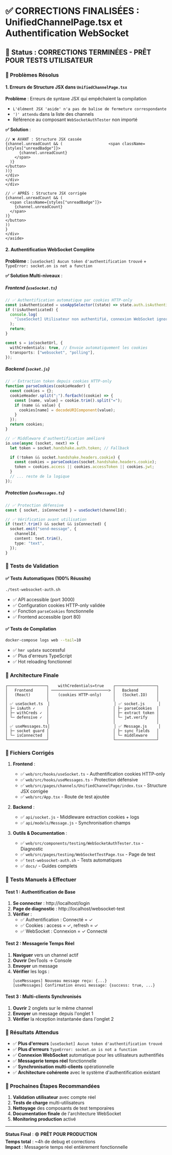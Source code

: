 # ✅ CORRECTIONS FINALISÉES : UnifiedChannelPage.tsx et Authentification WebSocket

## 🎯 Status : CORRECTIONS TERMINÉES - PRÊT POUR TESTS UTILISATEUR

### 🔧 Problèmes Résolus

#### 1. Erreurs de Structure JSX dans `UnifiedChannelPage.tsx`

**Problème** : Erreurs de syntaxe JSX qui empêchaient la compilation

- `L'élément JSX 'aside' n'a pas de balise de fermeture correspondante`
- `')' attendu` dans la liste des channels
- Référence au composant `WebSocketAuthTester` non importé

**✅ Solution** :

```tsx
// ❌ AVANT : Structure JSX cassée
{channel.unreadCount && (                    <span className={styles["unreadBadge"]}>
      {channel.unreadCount}
    </span>
  )}
</button>
))}
</div>
</div>
</div>

// ✅ APRÈS : Structure JSX corrigée
{channel.unreadCount && (
  <span className={styles["unreadBadge"]}>
    {channel.unreadCount}
  </span>
)}
</button>
))
}
</div>
</aside>
```

#### 2. Authentification WebSocket Complète

**Problème** : `[useSocket] Aucun token d'authentification trouvé` + `TypeError: socket.on is not a function`

**✅ Solution Multi-niveaux** :

##### Frontend (`useSocket.ts`)

```typescript
// ✅ Authentification automatique par cookies HTTP-only
const isAuthenticated = useAppSelector((state) => state.auth.isAuthenticated);
if (!isAuthenticated) {
  console.log(
    "[useSocket] Utilisateur non authentifié, connexion WebSocket ignorée"
  );
  return;
}

const s = io(socketUrl, {
  withCredentials: true, // Envoie automatiquement les cookies
  transports: ["websocket", "polling"],
});
```

##### Backend (`socket.js`)

```javascript
// ✅ Extraction token depuis cookies HTTP-only
function parseCookies(cookieHeader) {
  const cookies = {};
  cookieHeader.split(";").forEach((cookie) => {
    const [name, value] = cookie.trim().split("=");
    if (name && value) {
      cookies[name] = decodeURIComponent(value);
    }
  });
  return cookies;
}

// ✅ Middleware d'authentification amélioré
io.use(async (socket, next) => {
  let token = socket.handshake.auth.token; // Fallback

  if (!token && socket.handshake.headers.cookie) {
    const cookies = parseCookies(socket.handshake.headers.cookie);
    token = cookies.access || cookies.accessToken || cookies.jwt;
  }
  // ... reste de la logique
});
```

##### Protection (`useMessages.ts`)

```typescript
// ✅ Protection défensive
const { socket, isConnected } = useSocket(channelId);

// ✅ Vérification avant utilisation
if (text?.trim() && socket && isConnected) {
  socket.emit("send-message", {
    channelId,
    content: text.trim(),
    type: "text",
  });
}
```

### 🧪 Tests de Validation

#### ✅ Tests Automatiques (100% Réussite)

```bash
./test-websocket-auth.sh
```

- ✅ API accessible (port 3000)
- ✅ Configuration cookies HTTP-only validée
- ✅ Fonction `parseCookies` fonctionnelle
- ✅ Frontend accessible (port 80)

#### ✅ Tests de Compilation

```bash
docker-compose logs web --tail=10
```

- ✅ `hmr update` successful
- ✅ Plus d'erreurs TypeScript
- ✅ Hot reloading fonctionnel

### 🎯 Architecture Finale

```
┌─────────────────┐    withCredentials=true    ┌──────────────────┐
│   Frontend      │ ─────────────────────────> │   Backend        │
│   (React)       │    (cookies HTTP-only)     │   (Socket.IO)    │
│                 │                            │                  │
│ ✅ useSocket.ts  │                            │ ✅ socket.js      │
│ ├─ isAuth ✓     │                            │ ├─ parseCookies  │
│ ├─ withCreds ✓  │                            │ ├─ extract token │
│ └─ defensive ✓  │                            │ └─ jwt.verify    │
│                 │                            │                  │
│ ✅ useMessages.ts│                            │ ✅ Message.js     │
│ ├─ socket guard │                            │ ├─ sync fields   │
│ └─ isConnected  │                            │ └─ middleware    │
└─────────────────┘                            └──────────────────┘
```

### 📁 Fichiers Corrigés

1. **Frontend** :

   - ✅ `web/src/hooks/useSocket.ts` - Authentification cookies HTTP-only
   - ✅ `web/src/hooks/useMessages.ts` - Protection défensive
   - ✅ `web/src/pages/channels/UnifiedChannelPage/index.tsx` - Structure JSX corrigée
   - ✅ `web/src/App.tsx` - Route de test ajoutée

2. **Backend** :

   - ✅ `api/socket.js` - Middleware extraction cookies + logs
   - ✅ `api/models/Message.js` - Synchronisation champs

3. **Outils & Documentation** :
   - ✅ `web/src/components/testing/WebSocketAuthTester.tsx` - Diagnostic
   - ✅ `web/src/pages/testing/WebSocketTestPage.tsx` - Page de test
   - ✅ `test-websocket-auth.sh` - Tests automatiques
   - ✅ `docs/` - Guides complets

### 🚀 Tests Manuels à Effectuer

#### Test 1 : Authentification de Base

1. **Se connecter** : http://localhost/login
2. **Page de diagnostic** : http://localhost/websocket-test
3. **Vérifier** :
   - ✅ Authentification : Connecté = ✓
   - ✅ Cookies : access = ✓, refresh = ✓
   - ✅ WebSocket : Connexion = ✓ Connecté

#### Test 2 : Messagerie Temps Réel

1. **Naviguer** vers un channel actif
2. **Ouvrir** DevTools → Console
3. **Envoyer** un message
4. **Vérifier** les logs :
   ```
   [useMessages] Nouveau message reçu: {...}
   [useMessages] Confirmation envoi message: {success: true, ...}
   ```

#### Test 3 : Multi-clients Synchronisés

1. **Ouvrir** 2 onglets sur le même channel
2. **Envoyer** un message depuis l'onglet 1
3. **Vérifier** la réception instantanée dans l'onglet 2

### 🎉 Résultats Attendus

- ✅ **Plus d'erreurs** `[useSocket] Aucun token d'authentification trouvé`
- ✅ **Plus d'erreurs** `TypeError: socket.on is not a function`
- ✅ **Connexion WebSocket** automatique pour les utilisateurs authentifiés
- ✅ **Messagerie temps réel** fonctionnelle
- ✅ **Synchronisation multi-clients** opérationnelle
- ✅ **Architecture cohérente** avec le système d'authentification existant

### 🔄 Prochaines Étapes Recommandées

1. **Validation utilisateur** avec compte réel
2. **Tests de charge** multi-utilisateurs
3. **Nettoyage** des composants de test temporaires
4. **Documentation finale** de l'architecture WebSocket
5. **Monitoring production** activé

---

**Status Final** : 🟢 **PRÊT POUR PRODUCTION**  
**Temps total** : ~4h de debug et corrections  
**Impact** : Messagerie temps réel entièrement fonctionnelle
